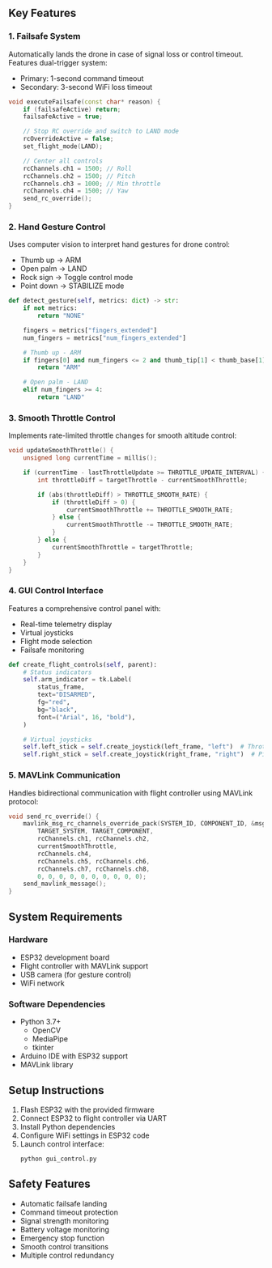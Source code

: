 ## Key Features

### 1. Failsafe System

Automatically lands the drone in case of signal loss or control timeout. Features dual-trigger system:

- Primary: 1-second command timeout
- Secondary: 3-second WiFi loss timeout

```cpp
void executeFailsafe(const char* reason) {
    if (failsafeActive) return;
    failsafeActive = true;

    // Stop RC override and switch to LAND mode
    rcOverrideActive = false;
    set_flight_mode(LAND);

    // Center all controls
    rcChannels.ch1 = 1500; // Roll
    rcChannels.ch2 = 1500; // Pitch
    rcChannels.ch3 = 1000; // Min throttle
    rcChannels.ch4 = 1500; // Yaw
    send_rc_override();
}
```

### 2. Hand Gesture Control

Uses computer vision to interpret hand gestures for drone control:

- Thumb up → ARM
- Open palm → LAND
- Rock sign → Toggle control mode
- Point down → STABILIZE mode

```python
def detect_gesture(self, metrics: dict) -> str:
    if not metrics:
        return "NONE"

    fingers = metrics["fingers_extended"]
    num_fingers = metrics["num_fingers_extended"]

    # Thumb up - ARM
    if fingers[0] and num_fingers <= 2 and thumb_tip[1] < thumb_base[1] - 0.05:
        return "ARM"

    # Open palm - LAND
    elif num_fingers >= 4:
        return "LAND"
```

### 3. Smooth Throttle Control

Implements rate-limited throttle changes for smooth altitude control:

```cpp
void updateSmoothThrottle() {
    unsigned long currentTime = millis();

    if (currentTime - lastThrottleUpdate >= THROTTLE_UPDATE_INTERVAL) {
        int throttleDiff = targetThrottle - currentSmoothThrottle;

        if (abs(throttleDiff) > THROTTLE_SMOOTH_RATE) {
            if (throttleDiff > 0) {
                currentSmoothThrottle += THROTTLE_SMOOTH_RATE;
            } else {
                currentSmoothThrottle -= THROTTLE_SMOOTH_RATE;
            }
        } else {
            currentSmoothThrottle = targetThrottle;
        }
    }
}
```

### 4. GUI Control Interface

Features a comprehensive control panel with:

- Real-time telemetry display
- Virtual joysticks
- Flight mode selection
- Failsafe monitoring

```python
def create_flight_controls(self, parent):
    # Status indicators
    self.arm_indicator = tk.Label(
        status_frame,
        text="DISARMED",
        fg="red",
        bg="black",
        font=("Arial", 16, "bold"),
    )

    # Virtual joysticks
    self.left_stick = self.create_joystick(left_frame, "left")  # Throttle/Yaw
    self.right_stick = self.create_joystick(right_frame, "right")  # Pitch/Roll
```

### 5. MAVLink Communication

Handles bidirectional communication with flight controller using MAVLink protocol:

```cpp
void send_rc_override() {
    mavlink_msg_rc_channels_override_pack(SYSTEM_ID, COMPONENT_ID, &msg,
        TARGET_SYSTEM, TARGET_COMPONENT,
        rcChannels.ch1, rcChannels.ch2,
        currentSmoothThrottle,
        rcChannels.ch4,
        rcChannels.ch5, rcChannels.ch6,
        rcChannels.ch7, rcChannels.ch8,
        0, 0, 0, 0, 0, 0, 0, 0, 0, 0);
    send_mavlink_message();
}
```
## System Requirements

### Hardware
- ESP32 development board
- Flight controller with MAVLink support
- USB camera (for gesture control)
- WiFi network

### Software Dependencies
- Python 3.7+
  - OpenCV
  - MediaPipe
  - tkinter
- Arduino IDE with ESP32 support
- MAVLink library

## Setup Instructions

1. Flash ESP32 with the provided firmware
2. Connect ESP32 to flight controller via UART
3. Install Python dependencies
4. Configure WiFi settings in ESP32 code
5. Launch control interface:
   ```bash
   python gui_control.py
   ```

## Safety Features

- Automatic failsafe landing
- Command timeout protection
- Signal strength monitoring
- Battery voltage monitoring
- Emergency stop function
- Smooth control transitions
- Multiple control redundancy